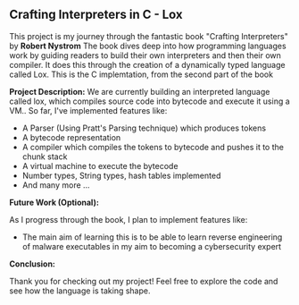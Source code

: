 ## Crafting Interpreters in C - Lox 

This project is my journey through the fantastic book "Crafting Interpreters" by **Robert Nystrom** The book dives deep into how programming languages work by guiding readers to build their own interpreters and then their own compiler. It does this through the creation of a dynamically typed language called Lox. This is the C implemtation, from the second part of the book

**Project Description:**
We are currently building an interpreted language called lox, which compiles source code into bytecode and execute it using a VM.. So far, I've implemented features like:

* A Parser (Using Pratt's Parsing technique) which produces tokens
* A bytecode representation
* A compiler which compiles the tokens to bytecode and pushes it to the chunk stack 
* A virtual machine to execute the bytecode
* Number types, String types, hash tables implemented
* And many more ...

**Future Work (Optional):**

As I progress through the book, I plan to implement features like:

* The main aim of learning this is to be able to learn reverse engineering of malware executables in my aim to becoming a cybersecurity expert


**Conclusion:**

Thank you for checking out my project! Feel free to explore the code and see how the language is taking shape.

